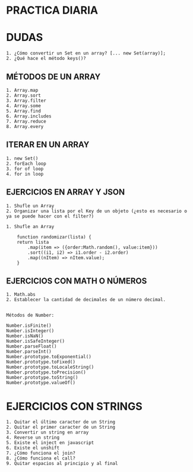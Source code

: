 # PRACTICA DIARIA

# DUDAS
    1. ¿Cómo convertir un Set en un array? [... new Set(array)];
    2. ¿Qué hace el método keys()?

## MÉTODOS DE UN ARRAY
    
    1. Array.map
    2. Array.sort
    3. Array.filter
    4. Array.some
    5. Array.find
    6. Array.includes
    7. Array.reduce
    8. Array.every
    

## ITERAR EN UN ARRAY
    1. new Set()    
    2. forEach loop
    3. for of loop
    4. for in loop
    

## EJERCICIOS EN ARRAY Y JSON 

    1. Shufle un Array
    2. Organizar una lista por el Key de un objeto (¿esto es necesario o ya se puede hacer con el filter?)

    1. Shufle an Array

        function randomizar(lista) {
        return lista
            .map(item => ({order:Math.random(), value:item}))
            .sort((i1, i2) => i1.order - i2.order)
            .map((nItem) => nItem.value);
        }

## EJERCICIOS CON MATH O NÚMEROS

    1. Math.abs
    2. Establecer la cantidad de decimales de un número decimal.


    Métodos de Number:
    
    Number.isFinite()
    Number.isInteger()
    Number.isNaN()
    Number.isSafeInteger()
    Number.parseFloat()
    Number.parseInt()
    Number.prototype.toExponential()
    Number.prototype.toFixed()
    Number.prototype.toLocaleString()
    Number.prototype.toPrecision()
    Number.prototype.toString()
    Number.prototype.valueOf()

# EJERCICIOS CON STRINGS

    1. Quitar el último caracter de un String
    2. Quitar el primer caracter de un String
    3. Convertir un string en array
    4. Reverse un string
    5. Existe el inject en javascript
    6. Existe el unshift
    7. ¿Cómo funciona el join?
    8. ¿Cómo funciona el call?
    9. Quitar espacios al principio y al final
